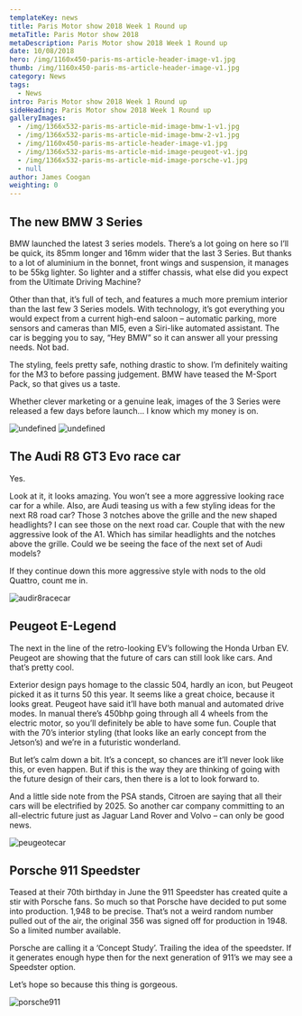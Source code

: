 ```yaml
---
templateKey: news
title: Paris Motor show 2018 Week 1 Round up
metaTitle: Paris Motor show 2018
metaDescription: Paris Motor show 2018 Week 1 Round up
date: 10/08/2018
hero: /img/1160x450-paris-ms-article-header-image-v1.jpg
thumb: /img/1160x450-paris-ms-article-header-image-v1.jpg
category: News
tags:
  - News
intro: Paris Motor show 2018 Week 1 Round up
sideHeading: Paris Motor show 2018 Week 1 Round up
galleryImages:
  - /img/1366x532-paris-ms-article-mid-image-bmw-1-v1.jpg
  - /img/1366x532-paris-ms-article-mid-image-bmw-2-v1.jpg
  - /img/1160x450-paris-ms-article-header-image-v1.jpg
  - /img/1366x532-paris-ms-article-mid-image-peugeot-v1.jpg
  - /img/1366x532-paris-ms-article-mid-image-porsche-v1.jpg
  - null
author: James Coogan
weighting: 0
---
```

## The new BMW 3 Series

BMW launched the latest 3 series models. There’s a lot going on here so I’ll be quick, its 85mm longer and 16mm wider that the last 3 Series. But thanks to a lot of aluminium in the bonnet, front wings and suspension, it manages to be 55kg lighter. So lighter and a stiffer chassis, what else did you expect from the Ultimate Driving Machine?

Other than that, it’s full of tech, and features a much more premium interior than the last few 3 Series models. With technology, it’s got everything you would expect from a current high-end saloon – automatic parking, more sensors and cameras than MI5, even a Siri-like automated assistant. The car is begging you to say, “Hey BMW” so it can answer all your pressing needs. Not bad.

The styling, feels pretty safe, nothing drastic to show. I’m definitely waiting for the M3 to before passing judgement. BMW have teased the M-Sport Pack, so that gives us a taste.

Whether clever marketing or a genuine leak, images of the 3 Series were released a few days before launch… I know which my money is on.

<img src="/img/1366x532-paris-ms-article-mid-image-bmw-1-v1.jpg" alt="undefined" class="floatLeft width25" />

<img src="/img/1366x532-paris-ms-article-mid-image-bmw-2-v1.jpg" alt="undefined" class="floatRight width25" />

<br>

## The Audi R8 GT3 Evo race car

Yes.

Look at it, it looks amazing. You won’t see a more aggressive looking race car for a while. Also, are Audi teasing us with a few styling ideas for the next R8 road car? Those 3 notches above the grille and the new shaped headlights? I can see those on the next road car. Couple that with the new aggressive look of the A1. Which has similar headlights and the notches above the grille. Could we be seeing the face of the next set of Audi models?

If they continue down this more aggressive style with nods to the old Quattro, count me in.

![audir8racecar](/img/1160x450-paris-ms-article-header-image-v1.jpg)

## Peugeot E-Legend

The next in the line of the retro-looking EV’s following the Honda Urban EV. Peugeot are showing that the future of cars can still look like cars. And that’s pretty cool.

Exterior design pays homage to the classic 504, hardly an icon, but Peugeot picked it as it turns 50 this year. It seems like a great choice, because it looks great. Peugeot have said it’ll have both manual and automated drive modes. In manual there’s 450bhp going through all 4 wheels from the electric motor, so you’ll definitely be able to have some fun. Couple that with the 70’s interior styling (that looks like an early concept from the Jetson’s) and we’re in a futuristic wonderland.

But let’s calm down a bit. It’s a concept, so chances are it’ll never look like this, or even happen. But if this is the way they are thinking of going with the future design of their cars, then there is a lot to look forward to.

And a little side note from the PSA stands, Citroen are saying that all their cars will be electrified by 2025. So another car company committing to an all-electric future just as Jaguar Land Rover and Volvo – can only be good news.

![peugeotecar](/img/1366x532-paris-ms-article-mid-image-peugeot-v1.jpg)

## Porsche 911 Speedster

Teased at their 70th birthday in June the 911 Speedster has created quite a stir with Porsche fans. So much so that Porsche have decided to put some into production. 1,948 to be precise. That’s not a weird random number pulled out of the air, the original 356 was signed off for production in 1948. So a limited number available.

Porsche are calling it a ‘Concept Study’. Trailing the idea of the speedster. If it generates enough hype then for the next generation of 911’s we may see a Speedster option.

Let’s hope so because this thing is gorgeous.

![porsche911](/img/1366x532-paris-ms-article-mid-image-porsche-v1.jpg)
